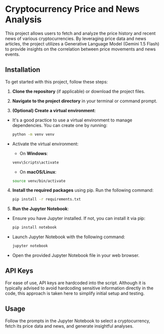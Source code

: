 # Cryptocurrency Price and News Analysis

This project allows users to fetch and analyze the price history and recent news of various cryptocurrencies. By leveraging price data and news articles, the project utilizes a Generative Language Model (Gemini 1.5 Flash) to provide insights on the correlation between price movements and news events.

## Installation

To get started with this project, follow these steps:

1. **Clone the repository** (if applicable) or download the project files.

2. **Navigate to the project directory** in your terminal or command prompt.

3. **(Optional) Create a virtual environment**:
- It's a good practice to use a virtual environment to manage dependencies. You can create one by running:

   ```bash
   python -m venv venv
   ```

- Activate the virtual environment:
   - On **Windows**:

   ```bash
   venv\Scripts\activate
   ```

   - On **macOS/Linux**:

   ```bash
   source venv/bin/activate
   ```

4. **Install the required packages** using pip. Run the following command:

   ```bash
   pip install -r requirements.txt
   ```

5.	**Run the Jupyter Notebook**:
- Ensure you have Jupyter installed. If not, you can install it via pip:

  ```bash
  pip install notebook
  ```
  
- Launch Jupyter Notebook with the following command:

  ```bash
  jupyter notebook

- Open the provided Jupyter Notebook file in your web browser.

## API Keys

For ease of use, API keys are hardcoded into the script. Although it is typically advised to avoid hardcoding sensitive information directly in the code, this approach is taken here to simplify initial setup and testing.

## Usage

Follow the prompts in the Jupyter Notebook to select a cryptocurrency, fetch its price data and news, and generate insightful analyses.
